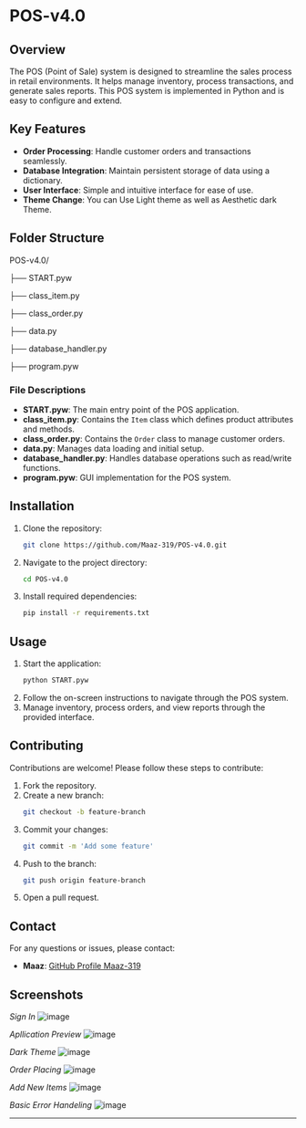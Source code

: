 # POS-v4.0

## Overview

The POS (Point of Sale) system is designed to streamline the sales process in retail environments. It helps manage inventory, process transactions, and generate sales reports. This POS system is implemented in Python and is easy to configure and extend.

## Key Features

- **Order Processing**: Handle customer orders and transactions seamlessly.
- **Database Integration**: Maintain persistent storage of data using a dictionary.
- **User Interface**: Simple and intuitive interface for ease of use.
- **Theme Change**: You can Use Light theme as well as Aesthetic dark Theme.

## Folder Structure

POS-v4.0/

├── START.pyw

├── class_item.py

├── class_order.py

├── data.py

├── database_handler.py

├── program.pyw


### File Descriptions

- **START.pyw**: The main entry point of the POS application.
- **class_item.py**: Contains the `Item` class which defines product attributes and methods.
- **class_order.py**: Contains the `Order` class to manage customer orders.
- **data.py**: Manages data loading and initial setup.
- **database_handler.py**: Handles database operations such as read/write functions.
- **program.pyw**: GUI implementation for the POS system.

## Installation

1. Clone the repository:
    ```sh
    git clone https://github.com/Maaz-319/POS-v4.0.git
    ```
2. Navigate to the project directory:
    ```sh
    cd POS-v4.0
    ```
3. Install required dependencies:
    ```sh
    pip install -r requirements.txt
    ```

## Usage

1. Start the application:
    ```sh
    python START.pyw
    ```
2. Follow the on-screen instructions to navigate through the POS system.
3. Manage inventory, process orders, and view reports through the provided interface.

## Contributing

Contributions are welcome! Please follow these steps to contribute:

1. Fork the repository.
2. Create a new branch:
    ```sh
    git checkout -b feature-branch
    ```
3. Commit your changes:
    ```sh
    git commit -m 'Add some feature'
    ```
4. Push to the branch:
    ```sh
    git push origin feature-branch
    ```
5. Open a pull request.

## Contact

For any questions or issues, please contact:

- **Maaz**: [GitHub Profile Maaz-319](https://github.com/Maaz-319)

## Screenshots

*Sign In*
![image](https://github.com/Maaz-319/Python/assets/83403349/34da8505-fcc5-4a4a-9466-9540c523540c)

*Apllication Preview*
![image](https://github.com/Maaz-319/Python/assets/83403349/bf1ef50b-ca53-46da-924c-ba0d3b5416dc)

*Dark Theme*
![image](https://github.com/Maaz-319/Python/assets/83403349/dbe0437c-168c-450e-b02b-66c488bbe6b0)

*Order Placing*
![image](https://github.com/Maaz-319/Python/assets/83403349/51ab1ffc-9585-4e1a-9898-fa3c56ad769e)

*Add New Items*
![image](https://github.com/Maaz-319/Python/assets/83403349/20cc5f18-e903-4dd1-8ac4-15dd2b461533)

*Basic Error Handeling*
![image](https://github.com/Maaz-319/Python/assets/83403349/c2fe3f83-8554-4b08-9445-2721bd5ff298)

---
